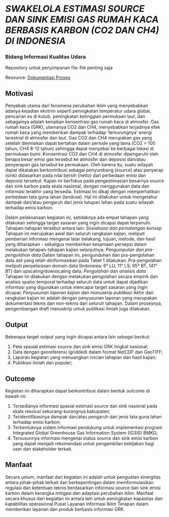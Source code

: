 # ***SWAKELOLA ESTIMASI SOURCE DAN SINK EMISI GAS RUMAH KACA BERBASIS KARBON (CO2 DAN CH4) DI INDONESIA***
### Bidang Informasi Kualitas Udara

Repository untuk penyimpanan file-file penting saja

Resource:
[Dokumentasi Proses](https://docs.google.com/document/d/1sYNEl5y2HcXz9y4PkrofNy4i5WdlXuQxtKMS2QLUo90/edit?usp=sharing)


## Motivasi
Penyebab utama dari fenomena perubahan iklim yang menyebabkan adanya kejadian ekstrim seperti peningkatan temperatur udara global, pencairan es di kutub, peningkatan ketinggian permukaan laut, dan sebagainya adalah kenaikan konsentrasi gas rumah kaca di atmosfer. Gas rumah kaca (GRK), utamanya CO2 dan CH4, menyebabkan terjadinya efek rumah kaca yang memberikan dampak terhadap ‘terkurungnya’ energi terestrial di atmosfer dan laut. Gas CO2 dan CH4 merupakan gas yang setelah diemisikan dapat bertahan dalam periode yang lama (CO2 > 100 tahun, CH4 8-12 tahun) sehingga dapat menyebar ke berbagai lokasi di permukaan bumi.
Konsentrasi CO2 dan CH4 di atmosfer dipengaruhi oleh berapa besar emisi gas tersebut ke atmosfer dan deposisi dan/atau penyerapan gas tersebut ke permukaan. Oleh karena itu, suatu wilayah dapat dikatakan berkontribusi sebagai penyumbang (source) atau penyerap (sink) didasarkan pada nilai bersih (netto) dari perbedaan emisi dan deposisi tersebut.
Kajian ini berfokus pada pengestimasian besarnya source dan sink karbon pada skala nasional, dengan menggunakan data dan informasi terakhir yang tersedia. Estimasi ini dikaji dengan memperhatikan perbedaan tata guna lahan (landuse). Hal ini dilakukan untuk mengetahui dampak dan/atau pengaruh dari jenis tutupan lahan pada suatu wilayah terhadap emisi karbon.

Dalam pelaksanaan kegiatan ini, setidaknya ada empat tahapan yang dilakukan sehingga target sasaran yang ingin dicapai dapat terpenuhi. Tahapan-tahapan tersebut antara lain:
_Sosialisasi dan pematangan konsep_
Tahapan ini merupakan awal dari seluruh rangkaian kajian, meliputi pemberian informasi mengenai latar belakang, tujuan, metode, dan hasil yang diharapkan - sekaligus memberikan kesamaan persepsi dalam melakukan tahapan-tahapan kajian selanjutnya;
_Pengumpulan dan pra-pengolahan data_
Dalam tahapan ini, pengunduhan dan pra-pengolahan data asli yang telah diinformasikan pada Tabel 1 dilakukan. Pra-pengolahan meliputi penyelarasan domain data (Indonesia: 6° LU, 11° LS; 95° BT, 141° BT) dan upscaling/downscaling data;
_Pengolahan dan analisis data_
Tahapan ini dilakukan dengan melakukan pengolahan secara empirik dan analisis spatio-temporal terhadap seluruh data untuk dapat dijadikan informasi yang digunakan untuk mencapai target sasaran yang ingin dicapai;
_Penyusunan laporan kajian dan manuskrip publikasi_
Akhir dari rangkaian kajian ini adalah dengan penyusunan laporan yang merupakan dokumentasi teknis dan non-teknis dari seluruh tahapan. Dalam prosesnya, pengembangan draft manuskrip untuk publikasi ilmiah juga dilakukan.

## Output
Beberapa target output yang ingin dicapai antara lain sebagai berikut:
1. Peta spasial estimasi source dan sink emisi GRK tingkat nasional;
2. Data dengan georeferensi (gridded) dalam format NetCDF dan GeoTIFF;
3. Laporan kegiatan yang menuangkan rincian tahapan dan hasil kajian;
4. Publikasi ilmiah dan populer;

## Outcome
Kegiatan ini diharapkan dapat berkontribusi dalam bentuk outcome di bawah ini:
1. Tersedianya informasi spasial estimasi source dan sink nasional pada skala resolusi sekurang-kurangnya kabupaten;
2. Teridentifikasinya dampak dan/atau pengaruh dari jenis tata guna lahan terhadap emisi karbon;
3. Terbentuknya sistem informasi pendukung untuk implementasi program Integrated Global Greenhouse Gas Information System (IG3IS) BMKG; 
4. Tersusunnya informasi mengenai status source dan sink emisi karbon yang dapat menjadi rekomendasi untuk pengambilan kebijakan bagi user dan stakeholder terkait.

## Manfaat
Secara umum, manfaat dari kegiatan ini adalah untuk penguatan sinergitas antara pihak-pihak terkait dan berkepentingan dalam memformulasikan regulasi dan ketentuan teknis berdasarkan informasi source dan sink emisi karbon dalam kerangka mitigasi dan adaptasi perubahan iklim. Manfaat secara khusus dari kegiatan ini antara lain untuk peningkatan kapasitas dan kapabilitas operasional Pusat Layanan Informasi Iklim Terapan dalam memberikan layanan dan produk berbasis informasi GRK.
